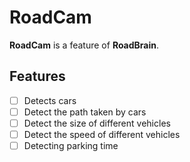# RoadCam

**RoadCam** is a feature of **RoadBrain**.


## Features

- [ ] Detects cars
- [ ] Detect the path taken by cars
- [ ] Detect the size of different vehicles
- [ ] Detect the speed of different vehicles
- [ ] Detecting parking time